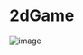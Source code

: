 # 2dGame

![image](https://github.com/user-attachments/assets/14bf0301-e28f-47bf-a597-4fc7bf171bfc)
